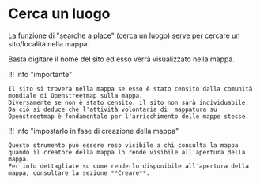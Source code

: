 # Cerca un luogo

La funzione di "searche a place" (cerca un luogo) serve per cercare un sito/località nella mappa.

Basta digitare il nome del sito ed esso verrà visualizzato nella mappa.


!!! info "importante"

    Il sito si troverà nella mappa se esso è stato censito dalla comunità mondiale di Openstreetmap sulla mappa. 
    Diversamente se non è stato censito, il sito non sarà individuabile. 
    Da ciò si deduce che l'attività volontaria di  mappatura su Openstreetmap è fondamentale per l'arricchimento delle mappe stesse.


!!! info "impostarlo in fase di creazione della mappa"

    Questo strumento può essere reso visibile a chi consulta la mappa quando il creatore della mappa lo rende visibile all'apertura della mappa.
    Per info dettagliate su come renderlo disponibile all'apertura della mappa, consultare la sezione **Creare**.
